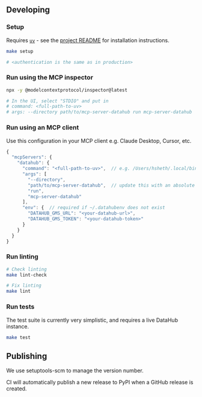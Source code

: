 ## Developing

### Setup

Requires [`uv`](https://docs.astral.sh/uv/) - see the [project README](README.md) for installation instructions.

```bash
make setup

# <authentication is the same as in production>
```

### Run using the MCP inspector

```bash
npx -y @modelcontextprotocol/inspector@latest

# In the UI, select "STDIO" and put in
# command: <full-path-to-uv>
# args: --directory path/to/mcp-server-datahub run mcp-server-datahub
```

### Run using an MCP client

Use this configuration in your MCP client e.g. Claude Desktop, Cursor, etc.

```js
{
  "mcpServers": {
    "datahub": {
      "command": "<full-path-to-uv>",  // e.g. /Users/hsheth/.local/bin/uv
      "args": [
        "--directory",
        "path/to/mcp-server-datahub",  // update this with an absolute path
        "run",
        "mcp-server-datahub"
      ],
      "env": {  // required if ~/.datahubenv does not exist
        "DATAHUB_GMS_URL": "<your-datahub-url>",
        "DATAHUB_GMS_TOKEN": "<your-datahub-token>"
      }
    }
  }
}
```

### Run linting

```bash
# Check linting
make lint-check

# Fix linting
make lint
```

### Run tests

The test suite is currently very simplistic, and requires a live DataHub instance.

```bash
make test
```

## Publishing

We use setuptools-scm to manage the version number.

CI will automatically publish a new release to PyPI when a GitHub release is created.
